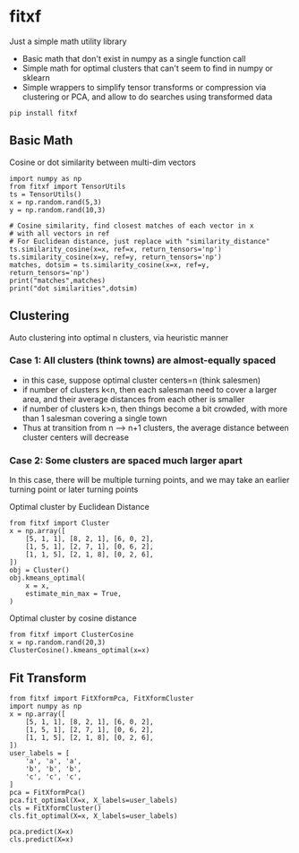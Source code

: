 # fitxf

Just a simple math utility library

- Basic math that don't exist in numpy as a single function call
- Simple math for optimal clusters that can't seem to find in numpy
  or sklearn
- Simple wrappers to simplify tensor transforms or compression
  via clustering or PCA, and allow to do searches using transformed
  data

```
pip install fitxf
```

## Basic Math

Cosine or dot similarity between multi-dim vectors
```
import numpy as np
from fitxf import TensorUtils
ts = TensorUtils()
x = np.random.rand(5,3)
y = np.random.rand(10,3)

# Cosine similarity, find closest matches of each vector in x
# with all vectors in ref
# For Euclidean distance, just replace with "similarity_distance"
ts.similarity_cosine(x=x, ref=x, return_tensors='np')
ts.similarity_cosine(x=y, ref=y, return_tensors='np')
matches, dotsim = ts.similarity_cosine(x=x, ref=y, return_tensors='np')
print("matches",matches)
print("dot similarities",dotsim)
```

## Clustering

Auto clustering into optimal n clusters, via heuristic manner

### Case 1: All clusters (think towns) are almost-equally spaced

- in this case, suppose optimal cluster centers=n (think
  salesmen)
- if number of clusters k<n, then each salesman need to cover
  a larger area, and their average distances from each other is smaller
- if number of clusters k>n, then things become a bit crowded,
  with more than 1 salesman covering a single town
- Thus at transition from n --> n+1 clusters, the average
  distance between cluster centers will decrease

### Case 2: Some clusters are spaced much larger apart

In this case, there will be multiple turning points, and we
may take an earlier turning point or later turning points

Optimal cluster by Euclidean Distance
```
from fitxf import Cluster
x = np.array([
    [5, 1, 1], [8, 2, 1], [6, 0, 2],
    [1, 5, 1], [2, 7, 1], [0, 6, 2],
    [1, 1, 5], [2, 1, 8], [0, 2, 6],
])
obj = Cluster()
obj.kmeans_optimal(
    x = x,
    estimate_min_max = True,
)
```

Optimal cluster by cosine distance
```
from fitxf import ClusterCosine
x = np.random.rand(20,3)
ClusterCosine().kmeans_optimal(x=x)
```

## Fit Transform

```
from fitxf import FitXformPca, FitXformCluster
import numpy as np
x = np.array([
    [5, 1, 1], [8, 2, 1], [6, 0, 2],
    [1, 5, 1], [2, 7, 1], [0, 6, 2],
    [1, 1, 5], [2, 1, 8], [0, 2, 6],
])
user_labels = [
    'a', 'a', 'a',
    'b', 'b', 'b',
    'c', 'c', 'c',
]
pca = FitXformPca()
pca.fit_optimal(X=x, X_labels=user_labels)
cls = FitXformCluster()
cls.fit_optimal(X=x, X_labels=user_labels)

pca.predict(X=x)
cls.predict(X=x)
```